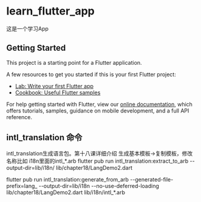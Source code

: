 # learn_flutter_app

这是一个学习App

## Getting Started

This project is a starting point for a Flutter application.

A few resources to get you started if this is your first Flutter project:

- [Lab: Write your first Flutter app](https://flutter.dev/docs/get-started/codelab)
- [Cookbook: Useful Flutter samples](https://flutter.dev/docs/cookbook)

For help getting started with Flutter, view our
[online documentation](https://flutter.dev/docs), which offers tutorials,
samples, guidance on mobile development, and a full API reference.

##  intl_translation 命令

intl_translation生成语言包。第十八课详细介绍
生成基本模板->复制模板，修改名称比如 i18n里面的intl_*.arb
flutter pub run intl_translation:extract_to_arb --output-dir=lib/i18n/ lib/chapter18/LangDemo2.dart

flutter pub run intl_translation:generate_from_arb --generated-file-prefix=lang_ --output-dir=lib/i18n --no-use-deferred-loading lib/chapter18/LangDemo2.dart lib/i18n/intl_*.arb